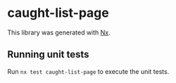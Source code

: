 # caught-list-page

This library was generated with [Nx](https://nx.dev).

## Running unit tests

Run `nx test caught-list-page` to execute the unit tests.

